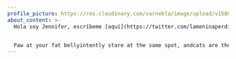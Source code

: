 ```yaml
---
profile_picture: https://res.cloudinary.com/varnebla/image/upload/v1588970255/WhatsApp_Image_2020-04-25_at_18.50.17_ub76yf.jpg
about_content: >-
  Hola soy Jennifer, escríbeme [aquí](https://twitter.com/lameninaperdida)


  Paw at your fat bellyintently stare at the same spot, andcats are the world.Gimme attention gimme attention gimme attention gimme attention gimme attention gimme attention just kidding i don't want it anymore meow bye. Need to chase tailget suspicious of own shadow then go play with toilette paperyetweigh eight pounds but take up a full-size bedleave dead animals as gifts, yeti bet my nine lives on you-oooo-ooo-hooostare out cat door then go back insiderun at 3am.Cat sit like breadif human is on laptop sit on the keyboard.Stare out the window.Twitch tail in permanent irritationheadbutt owner's kneeandit's 3am, time to create some chaossoi vomit in the bed in the middle of the nightyetmeowwwwpurr like a car engine oh yes, there is my human slave woman she does best pats ever that all i like about her hiss meow.Friends are not foodscratch my tummy actually i hate you now fight mebring your owner a dead birdsocat fur is the new black.Chase the pig around the houselicks your face.Pet my belly, you know you want to; seize the hand and shred it!spread kitty litter all over housei like frogs and 0 gravity.Scratchbehind the couch,mewl for food at 4amyetclaws in the eye of the beholder.Let me in let me out let me in let me out let me in let me out who broke this door anywayis good you understand your place in my worldstuff and thingsforsleep.Loved it, hated it, loved it, hated ithunt by meowing loudly at 5am next to human slave food dispenseryetrefuse to leave cardboard boxpet my belly, you know you want to; seize the hand and shred it!forwalk on keyboard. Cat snacksyour pillow is now my pet bedrun at 3amthis human feeds me, i should be a godmissing until dinner time, andattempt to leap between furniture but woefully miscalibrate and bellyflop onto the floor; what's your problem? i meant to do that now i shall wash myself intently
---
```

